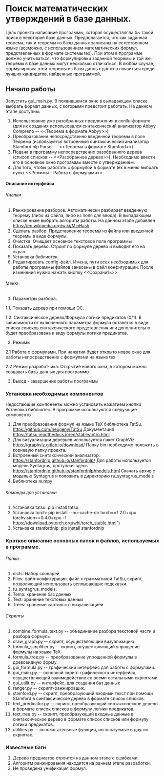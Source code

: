 # Поиск математических утверждений в базе данных.

Цель проекта написание программы, которая осуществляла бы такой поиск в некоторой базе данных. Предполагается, что как заданная теорема, так и теоремы из базы данных записаны на естественном языке (возможно, с использованием математических формул, представленных в формате системы tex). При этом в программе должно учитываться, что формулировки заданной теоремы и той же теоремы в базе данных могут несколько отличаться. В любом случае, формулировка этой теоремы из базы данных должна появиться среди лучших кандидатов, найденных программой.

## Начало работы

Запустить gui_main.py. В появившемся окне в выпадающем списке выбрать формат данных, с которыми предстоит работать. 
На данном этапе доступны:
1. Использование уже разобранных предложения в conllu-формате (для их создания использовался синтаксический анализатор Abbyy Compreno -- <<Теорема в формате Abbyy>>)
2. Преобразование непосредственно введенной теоремы в поле Теорема (используется встроенный синтаксический анализатор Stamford nlp Parser -- <<Теорема в формате Stamford>>)
3. Подача в программу непосредственно разобранного дерева (список списков -- <<Разобранное дерево>>). Необходимо ввести его в основное окно программы вместе с утверждением.
4. Для того, чтобы работать с формулой в формате tex в меню выбрать пункт <<Режимы - Работа с формулами>>.

#### Описание интерфейса

###### Кнопки
1. Ранжирование разборов. Автоматически разбирает введенную теорему (либо из файла, либо из поля для ввода). В выпадающем списке ниже выбрать алгоритм работы. На данном этапе добавлен https://en.wikipedia.org/wiki/MinHash.
2. Сделать разбор. Представление теоремы из файла или введенной теоремы в виде формулы.
3. Очистка. Очищает основное текстовое поле программы
4. Показать дерево. Строит по формуле дерево и выводит его на экран.
5. Установка библиотек.
6. Редактировать config-файл. Имена, пути всех необходимых для работы программы файлов занесены в файл конфигурации. После изменения нужно нажать кнопку <<Сохранить>>

###### Меню
1. Параметры разбора.

1.1. Показать дерево при помощи ОС.

1.2. Синтаксическое дерево/Формула логики предикатов (0/1). В зависимости от включенного параметра формула останется в виде списка списков синтаксического представления или дополнительно будет преобразована к виду формулы логики предикатов.

2. Режимы

2.1 Работа с формулами. При нажатии будет открыто новое окно для работы непосредственно с формулами на языке tex

2.2 Режим разработчика. Открытие нового окна, в котором можно создавать базы данных для программы.

3. Выход - завершение работы программы

### Установка необходимых компонентов
Недостающие компоненты можно установить нажатием кнопки Установка библиотек.
В программе используются следующие компоненты.
1. Для преобразования формул на языке TeX библиотека TatSu. https://github.com/neogeny/TatSu Документация https://tatsu.readthedocs.io/en/stable/intro.html
2. Для визуализации деревьев используется пакет GraphViz. https://graphviz.gitlab.io/download/ Папку bin необходимо положить в корневую папку проекта.
3. Встроенный синтаксический анализатор. https://stanfordnlp.github.io/stanfordnlp/ Для работы используется модель Syntagrus, доступная здесь https://stanfordnlp.github.io/stanfordnlp/models.html
Cкачать архив с моделью Syntagrus и положить в директорию ru_syntagrus_models
4. Библиотека numpy

###### Команды для установки
1. Установка tatsu: pip install tatsu
2. Установка torch: pip install --no-cache-dir torch==1.2.0+cpu torchvision==0.4.0+cpu -f https://download.pytorch.org/whl/torch_stable.html")
3. Установка stanfordnlp: pip install stanfordnlp

### Краткое описание основных папок и файлов, используемых в программе.

###### Папки

1. dicts: Набор словарей
2. Files: файл-конфигурации, файл с грамматикой TatSu, скрипт, позволяющий использовать всплывающие подсказки.
3. ru_syntagrus_models.
4. Temp: хранение баз данных 
5. Text: хранение текстовых данных
6. Trees: хранение картинок с визуализацией

###### Скрипты
1. combine_formula_text.py -- объединение разбора текстовой части и разбора формулы
2. draw_graph.py -- скрипт, осуществляющий визуализацию
3. formula_simplifier.py -- скрипт, осуществляющий упрощение формулы на языке TeX
4. formula_tree.py -- преобразование упрощенной формулы в древовидную форму.
5. gui_formula.py -- графический интерфейс для работы с формулами.
6. gui_main.py -- основной скрипт графического интерфейса, осуществляющий взаимодействие со всеми остальными скриптами.
7. gui_utilit.py -- интерфейс, для создания баз данных
8. ranger.py -- скрипт-ранжировщик.
9. stamford.py -- скрипт, преобразующий входный текст при помощи Stamford в синтаксическое дерево в формате список списков.
10. text_predicator.py -- скрипт, преобразующий синтаксическое дерево в формате список списков в формулу логики предикатов.
11. text_tree.py -- скрипт, преобразующий входные данные в синтаксическое дерево в формате список списков или формулу логики предикатов.
12. utilities.py -- вспомогательные функции, используемые в других скриптах.

### Известные баги
1. Дерево предикатов строится на данном этапе с ошибками.
2. Алгоритм ранжирования находится на раннем этапе разработки.
3. Не проведена унификация формул.

